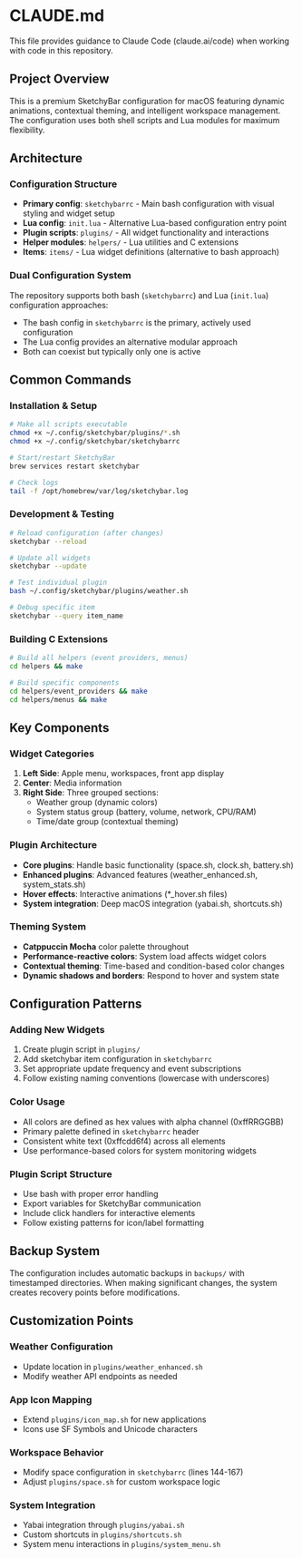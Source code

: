 # CLAUDE.md

This file provides guidance to Claude Code (claude.ai/code) when working with code in this repository.

## Project Overview

This is a premium SketchyBar configuration for macOS featuring dynamic animations, contextual theming, and intelligent workspace management. The configuration uses both shell scripts and Lua modules for maximum flexibility.

## Architecture

### Configuration Structure
- **Primary config**: `sketchybarrc` - Main bash configuration with visual styling and widget setup
- **Lua config**: `init.lua` - Alternative Lua-based configuration entry point
- **Plugin scripts**: `plugins/` - All widget functionality and interactions
- **Helper modules**: `helpers/` - Lua utilities and C extensions
- **Items**: `items/` - Lua widget definitions (alternative to bash approach)

### Dual Configuration System
The repository supports both bash (`sketchybarrc`) and Lua (`init.lua`) configuration approaches:
- The bash config in `sketchybarrc` is the primary, actively used configuration
- The Lua config provides an alternative modular approach
- Both can coexist but typically only one is active

## Common Commands

### Installation & Setup
```bash
# Make all scripts executable
chmod +x ~/.config/sketchybar/plugins/*.sh
chmod +x ~/.config/sketchybar/sketchybarrc

# Start/restart SketchyBar
brew services restart sketchybar

# Check logs
tail -f /opt/homebrew/var/log/sketchybar.log
```

### Development & Testing
```bash
# Reload configuration (after changes)
sketchybar --reload

# Update all widgets
sketchybar --update

# Test individual plugin
bash ~/.config/sketchybar/plugins/weather.sh

# Debug specific item
sketchybar --query item_name
```

### Building C Extensions
```bash
# Build all helpers (event providers, menus)
cd helpers && make

# Build specific components
cd helpers/event_providers && make
cd helpers/menus && make
```

## Key Components

### Widget Categories
1. **Left Side**: Apple menu, workspaces, front app display
2. **Center**: Media information
3. **Right Side**: Three grouped sections:
   - Weather group (dynamic colors)
   - System status group (battery, volume, network, CPU/RAM)
   - Time/date group (contextual theming)

### Plugin Architecture
- **Core plugins**: Handle basic functionality (space.sh, clock.sh, battery.sh)
- **Enhanced plugins**: Advanced features (weather_enhanced.sh, system_stats.sh)
- **Hover effects**: Interactive animations (*_hover.sh files)
- **System integration**: Deep macOS integration (yabai.sh, shortcuts.sh)

### Theming System
- **Catppuccin Mocha** color palette throughout
- **Performance-reactive colors**: System load affects widget colors
- **Contextual theming**: Time-based and condition-based color changes
- **Dynamic shadows and borders**: Respond to hover and system state

## Configuration Patterns

### Adding New Widgets
1. Create plugin script in `plugins/`
2. Add sketchybar item configuration in `sketchybarrc`
3. Set appropriate update frequency and event subscriptions
4. Follow existing naming conventions (lowercase with underscores)

### Color Usage
- All colors are defined as hex values with alpha channel (0xffRRGGBB)
- Primary palette defined in `sketchybarrc` header
- Consistent white text (0xffcdd6f4) across all elements
- Use performance-based colors for system monitoring widgets

### Plugin Script Structure
- Use bash with proper error handling
- Export variables for SketchyBar communication
- Include click handlers for interactive elements
- Follow existing patterns for icon/label formatting

## Backup System

The configuration includes automatic backups in `backups/` with timestamped directories. When making significant changes, the system creates recovery points before modifications.

## Customization Points

### Weather Configuration
- Update location in `plugins/weather_enhanced.sh`
- Modify weather API endpoints as needed

### App Icon Mapping
- Extend `plugins/icon_map.sh` for new applications
- Icons use SF Symbols and Unicode characters

### Workspace Behavior
- Modify space configuration in `sketchybarrc` (lines 144-167)
- Adjust `plugins/space.sh` for custom workspace logic

### System Integration
- Yabai integration through `plugins/yabai.sh`
- Custom shortcuts in `plugins/shortcuts.sh`
- System menu interactions in `plugins/system_menu.sh`